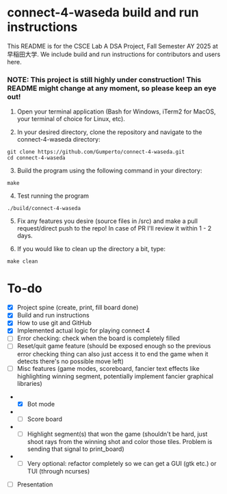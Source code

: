 # connect-4-waseda build and run instructions
This README is for the CSCE Lab A DSA Project, Fall Semester AY 2025 at 早稲田大学. We include build and run instructions for contributors and users here.

### NOTE: This project is still highly under construction! This README might change at any moment, so please keep an eye out!

1. Open your terminal application (Bash for Windows, iTerm2 for MacOS, your terminal of choice for Linux, etc). 

2. In your desired directory, clone the repository and navigate to the connect-4-waseda directory:
```
git clone https://github.com/Gumperto/connect-4-waseda.git
cd connect-4-waseda
```

3. Build the program using the following command in your directory:
```
make
```

4. Test running the program
```
./build/connect-4-waseda
```

5. Fix any features you desire (source files in /src) and make a pull request/direct push to the repo! In case of PR I'll review it within 1 - 2 days.

6. If you would like to clean up the directory a bit, type:
```
make clean
```

# To-do
- [x] Project spine (create, print, fill board done)
- [x] Build and run instructions
- [x] How to use git and GitHub
- [x] Implemented actual logic for playing connect 4
- [ ] Error checking: check when the board is completely filled
- [ ] Reset/quit game feature (should be exposed enough so the previous error checking thing can also just access it to end the game when it detects there's no possible move left)
- [ ] Misc features (game modes, scoreboard, fancier text effects like highlighting winning segment, potentially implement fancier graphical libraries)
- - [x] Bot mode
- - [ ] Score board
- - [ ] Highlight segment(s) that won the game (shouldn't be hard, just shoot rays from the winning shot and color those tiles. Problem is sending that signal to print_board)
- - [ ] Very optional: refactor completely so we can get a GUI (gtk etc.) or TUI (through ncurses)
- [ ] Presentation
